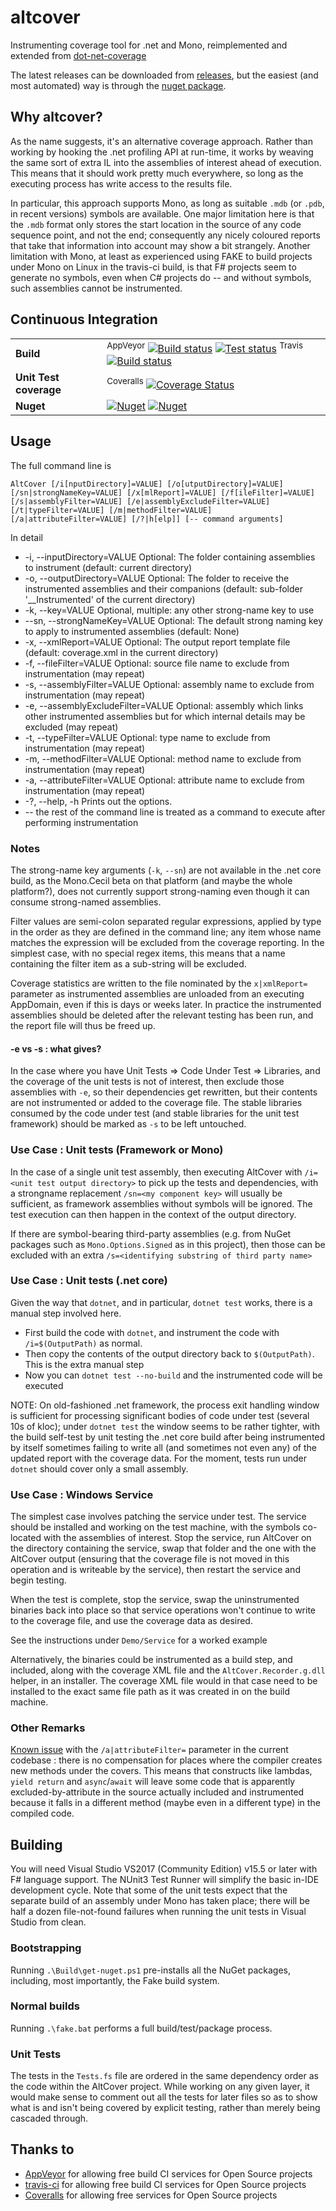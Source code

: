 # altcover
Instrumenting coverage tool for .net and Mono, reimplemented and extended from [dot-net-coverage](https://github.com/SteveGilham/dot-net-coverage)

The latest releases can be downloaded from [releases](https://github.com/SteveGilham/altcover/releases), but the easiest (and most automated) way is through the [nuget package](https://www.nuget.org/packages/AltCover).

## Why altcover?
As the name suggests, it's an alternative coverage approach.  Rather than working by hooking the .net profiling API at run-time, it works by weaving the same sort of extra IL into the assemblies of interest ahead of execution.  This means that it should work pretty much everywhere, so long as the executing process has write access to the results file.

In particular, this approach supports Mono, as long as suitable `.mdb` (or `.pdb`, in recent versions) symbols are available.  One major limitation here is that the `.mdb` format only stores the start location in the source of any code sequence point, and not the end; consequently any nicely coloured reports that take that information into account may show a bit strangely.  Another limitation with Mono, at least as experienced using FAKE to build projects under Mono on Linux in the travis-ci build, is that F# projects seem to generate no symbols, even when C# projects do -- and without symbols, such assemblies cannot be instrumented.

## Continuous Integration

| | |
| --- | --- |
| **Build** | <sup>AppVeyor</sup> [![Build status](https://img.shields.io/appveyor/ci/SteveGilham/altcover/master.svg)](https://ci.appveyor.com/project/SteveGilham/altcover) [![Test status](https://img.shields.io/appveyor/tests/SteveGilham/altcover/master.svg)](https://ci.appveyor.com/project/SteveGilham/altcover) <sup>Travis</sup> [![Build status](https://travis-ci.org/SteveGilham/altcover.svg?branch=master)](https://travis-ci.org/SteveGilham/altcover#)|
| **Unit Test coverage** | <sup>Coveralls</sup> [![Coverage Status](https://img.shields.io/coveralls/github/SteveGilham/altcover/master.svg)](https://coveralls.io/github/SteveGilham/altcover?branch=master) |
| **Nuget** | [![Nuget](https://buildstats.info/nuget/AltCover)](http://nuget.org/packages/AltCover) [![Nuget](https://img.shields.io/nuget/vpre/AltCover.svg)](http://nuget.org/packages/AltCover) |

## Usage

The full command line is 

```AltCover [/i[nputDirectory]=VALUE] [/o[utputDirectory]=VALUE] [/sn|strongNameKey=VALUE] [/x[mlReport]=VALUE] [/f[ileFilter]=VALUE] [/s|assemblyFilter=VALUE] [/e|assemblyExcludeFilter=VALUE] [/t|typeFilter=VALUE] [/m|methodFilter=VALUE] [/a|attributeFilter=VALUE] [/?|h[elp]] [-- command arguments]```

In detail

*  -i, --inputDirectory=VALUE  Optional: The folder containing assemblies to instrument (default: current directory)
*  -o, --outputDirectory=VALUE Optional: The folder to receive the instrumented assemblies and their companions (default: sub-folder '__Instrumented' of the current directory)
*  -k, --key=VALUE             Optional, multiple: any other strong-name key to use
*  --sn, --strongNameKey=VALUE Optional: The default strong naming key to apply to instrumented assemblies (default: None)
*  -x, --xmlReport=VALUE       Optional: The output report template file (default: coverage.xml in the current directory)
*  -f, --fileFilter=VALUE      Optional: source file name to exclude from instrumentation (may repeat)
*  -s, --assemblyFilter=VALUE  Optional: assembly name to exclude from instrumentation (may repeat)
*  -e, --assemblyExcludeFilter=VALUE Optional: assembly which links other instrumented assemblies but for which internal details may be excluded (may repeat)
*  -t, --typeFilter=VALUE      Optional: type name to exclude from instrumentation (may repeat)
*  -m, --methodFilter=VALUE    Optional: method name to exclude from instrumentation (may repeat)
*  -a, --attributeFilter=VALUE Optional: attribute name to exclude from instrumentation (may repeat)
*  -?, --help, -h              Prints out the options.
* --                           the rest of the command line is treated as a command to execute after performing instrumentation

### Notes

The strong-name key arguments (`-k`, `--sn`) are not available in the .net core build, as the Mono.Cecil beta on that platform (and maybe the whole platform?), does not currently support strong-naming even though it can consume strong-named assemblies.

Filter values are semi-colon separated regular expressions, applied by type in the order as they are defined in the command line; any item whose name matches the expression will be excluded from the coverage reporting.  In the simplest case, with no special regex items, this means that a name containing the filter item as a sub-string will be excluded.

Coverage statistics are written to the file nominated by the `x|xmlReport=` parameter as instrumented assemblies are unloaded from an executing AppDomain, even if this is days or weeks later.  In practice the instrumented assemblies should be deleted after the relevant testing has been run, and the report file will thus be freed up.

#### -e vs -s : what gives?

In the case where you have Unit Tests => Code Under Test => Libraries, and the coverage of the unit tests is not of interest, then exclude those assemblies with `-e`, so their dependencies get rewritten, but their contents are not instrumented or added to the coverage file.  The stable libraries consumed by the code under test (and stable libraries for the unit test framework) should be marked as `-s` to be left untouched.

### Use Case : Unit tests (Framework or Mono)

In the case of a single unit test assembly, then executing AltCover with `/i=<unit test output directory>` to pick up the tests and dependencies, with a strongname replacement `/sn=<my component key>` will usually be sufficient, as framework assemblies without symbols will be ignored.  The test execution can then happen in the context of the output directory.

If there are symbol-bearing third-party assemblies (e.g. from NuGet packages such as `Mono.Options.Signed` as in this project), then those can be excluded with an extra `/s=<identifying substring of third party name>`

### Use Case : Unit tests (.net core)

Given the way that `dotnet`, and in particular, `dotnet test` works, there is a manual step involved here. 

* First build the code with `dotnet`, and instrument the code with `/i=$(OutputPath)` as normal.  
* Then copy the contents of the output directory back to `$(OutputPath)`.  This is the extra manual step
* Now you can `dotnet test --no-build` and the instrumented code will be executed

NOTE: On old-fashioned .net framework, the process exit handling window is sufficient for processing significant bodies of code under test (several 10s of kloc); under `dotnet test` the window seems to be rather tighter, with the build self-test by unit testing the .net core build after being instrumented by itself sometimes failing to write all (and sometimes not even any) of the updated report with the coverage data.  For the moment, tests run under `dotnet` should cover only a small assembly.

### Use Case : Windows Service

The simplest case involves patching the service under test.  The service should be installed and working on the test machine, with the symbols co-located with the assemblies of interest.  Stop the service, run AltCover on the directory containing the service, swap that folder and the one with the AltCover output (ensuring that the coverage file is not moved in this operation and is writeable by the service), then restart the service and begin testing.

When the test is complete, stop the service, swap the uninstrumented binaries back into place so that service operations won't continue to write to the coverage file, and use the coverage data as desired.

See the instructions under `Demo/Service` for a worked example

Alternatively, the binaries could be instrumented as a build step, and included, along with the coverage XML file and the `AltCover.Recorder.g.dll` helper, in an installer.  The coverage XML file would in that case need to be installed to the exact same file path as it was created in on the build machine. 

### Other Remarks

[Known issue](https://github.com/SteveGilham/altcover/projects/3#card-6169040) with the `/a|attributeFilter=` parameter in the current codebase : there is no compensation for places where the compiler creates new methods under the covers.  This means that constructs like lambdas, `yield return` and `async`/`await` will leave some code that is apparently excluded-by-attribute in the source actually included and instrumented because it falls in a different method (maybe even in a different type) in the compiled code.

## Building

You will need Visual Studio VS2017 (Community Edition) v15.5 or later with F# language support.  The NUnit3 Test Runner will simplify the basic in-IDE development cycle.  Note that some of the unit tests expect that the separate build of an assembly under Mono has taken place; there will be half a dozen file-not-found failures when running the unit tests in Visual Studio from clean.

### Bootstrapping

Running `.\Build\get-nuget.ps1` pre-installs all the NuGet packages, including, most importantly, the Fake build system.

### Normal builds

Running `.\fake.bat` performs a full build/test/package process.

### Unit Tests

The tests in the `Tests.fs` file are ordered in the same dependency order as the code within the AltCover project.  While working on any given layer, it would make sense to comment out all the tests for later files so as to show what is and isn't being covered by explicit testing, rather than merely being cascaded through.

## Thanks to

* [AppVeyor](https://ci.appveyor.com/project/SteveGilham/altcover) for allowing free build CI services for Open Source projects
* [travis-ci](https://travis-ci.org/SteveGilham/altcover) for allowing free build CI services for Open Source projects
* [Coveralls](https://coveralls.io/r/SteveGilham/altcover) for allowing free services for Open Source projects